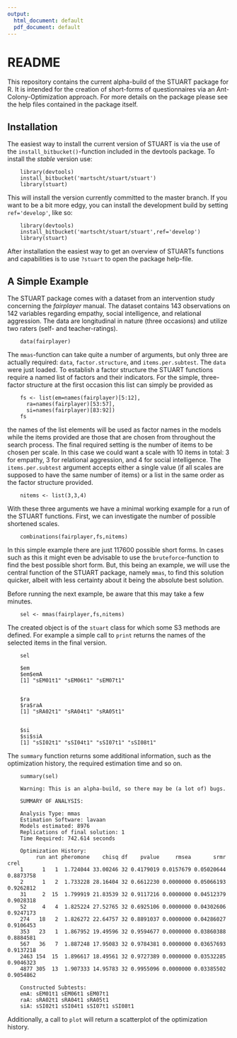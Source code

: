 ```yaml
---
output:
  html_document: default
  pdf_document: default
---
```

# README #

This repository contains the current alpha-build of the STUART package for R. It is intended for the creation of short-forms of questionnaires via an Ant-Colony-Optimization approach. For more details on the package please see the help files contained in the package itself.

## Installation ##

The easiest way to install the current version of STUART is via the use of the `install_bitbucket()`-function included in the devtools package. To install the *stable* version use:

        library(devtools)
        install_bitbucket('martscht/stuart/stuart')
        library(stuart)

This will install the version currently committed to the master branch. If you want to be a bit more edgy, you can install the development build by setting `ref='develop'`, like so:

        library(devtools)
        install_bitbucket('martscht/stuart/stuart',ref='develop')
        library(stuart)

After installation the easiest way to get an overview of STUARTs functions and capabilities is to use `?stuart` to open the package help-file.

## A Simple Example ##

The STUART package comes with a dataset from an intervention study concerning the *fairplayer* manual. The dataset contains 143 observations on 142 variables regarding empathy, social intelligence, and relational aggression. The data are longitudinal in nature (three occasions) and utilize two raters (self- and teacher-ratings).

        data(fairplayer)

The `mmas`-function can take quite a number of arguments, but only three are actually required: `data`, `factor.structure`, and `items.per.subtest`. The `data` were just loaded. To establish a factor structure the STUART functions require a named list of factors and their indicators. For the simple, three-factor structure at the first occasion this list can simply be provided as

        fs <- list(em=names(fairplayer)[5:12],
          ra=names(fairplayer)[53:57],
          si=names(fairplayer)[83:92])
        fs

the names of the list elements will be used as factor names in the models while the items provided are those that are chosen from throughout the search process. The final required setting is the number of items to be chosen per scale. In this case we could want a scale with 10 items in total: 3 for empathy, 3 for relational aggression, and 4 for social intelligence. The `items.per.subtest` argument accepts either a single value (if all scales are supposed to have the same number of items) or a list in the same order as the factor structure provided.

        nitems <- list(3,3,4)
        
With these three arguments we have a minimal working example for a run of the STUART functions. First, we can investigate the number of possible shortened scales.

        combinations(fairplayer,fs,nitems)

In this simple example there are just 117600 possible short forms. In cases such as this it might even be advisable to use the `bruteforce`-function to find the best possible short form. But, this being an example, we will use the central function of the STUART package, namely `mmas`, to find this solution quicker, albeit with less certainty about it being the absolute best solution.

Before running the next example, be aware that this may take a few minutes.

        sel <- mmas(fairplayer,fs,nitems)

The created object is of the `stuart` class for which some S3 methods are defined. For example a simple call to `print` returns the names of the selected items in the final version.

        sel
        
        $em
        $em$emA
        [1] "sEM01t1" "sEM06t1" "sEM07t1"
        
        
        $ra
        $ra$raA
        [1] "sRA02t1" "sRA04t1" "sRA05t1"
        
        
        $si
        $si$siA
        [1] "sSI02t1" "sSI04t1" "sSI07t1" "sSI08t1"

The `summary` function returns some additional information, such as the optimization history, the required estimation time and so on.

        summary(sel)
        
        Warning: This is an alpha-build, so there may be (a lot of) bugs.
        
        SUMMARY OF ANALYSIS:
        
        Analysis Type: mmas 
        Estimation Software: lavaan 
        Models estimated: 8976 
        Replications of final solution: 1 
        Time Required: 742.614 seconds
        
        Optimization History:
             run ant pheromone    chisq df    pvalue     rmsea       srmr      crel
        1      1   1  1.724044 33.00246 32 0.4179019 0.0157679 0.05020644 0.8873758
        2      1   2  1.733228 28.16404 32 0.6612230 0.0000000 0.05066193 0.9262812
        31     2  15  1.799919 21.83539 32 0.9117216 0.0000000 0.04512379 0.9028318
        52     4   4  1.825224 27.52765 32 0.6925106 0.0000000 0.04302606 0.9247173
        274   18   2  1.826272 22.64757 32 0.8891037 0.0000000 0.04286027 0.9106453
        353   23   1  1.867952 19.49596 32 0.9594677 0.0000000 0.03860388 0.8884581
        567   36   7  1.887248 17.95083 32 0.9784381 0.0000000 0.03657693 0.9137218
        2463 154  15  1.896617 18.49561 32 0.9727389 0.0000000 0.03532285 0.9046323
        4877 305  13  1.907333 14.95783 32 0.9955096 0.0000000 0.03385502 0.9054862
        
        Constructed Subtests:
        emA: sEM01t1 sEM06t1 sEM07t1
        raA: sRA02t1 sRA04t1 sRA05t1
        siA: sSI02t1 sSI04t1 sSI07t1 sSI08t1

Additionally, a call to `plot` will return a scatterplot of the optimization history. 